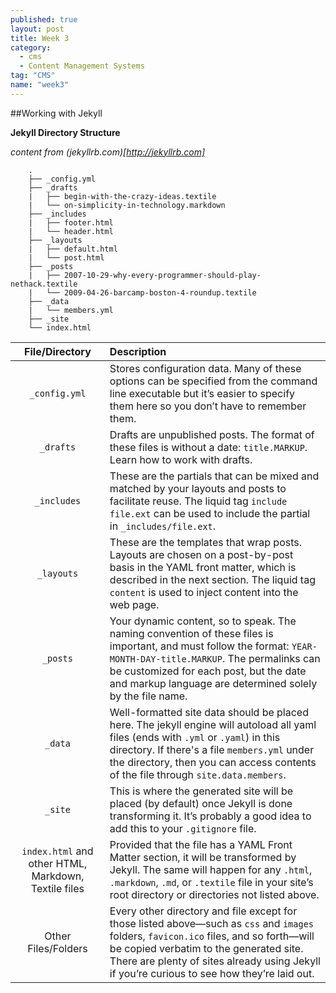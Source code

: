```yaml
---
published: true
layout: post
title: Week 3
category: 
  - cms
  - Content Management Systems
tag: "CMS"
name: "week3"
---
```


##Working with Jekyll

**Jekyll Directory Structure**

_content from (jekyllrb.com)[http://jekyllrb.com]_

	    .
		├── _config.yml
		├── _drafts
		|   ├── begin-with-the-crazy-ideas.textile
		|   └── on-simplicity-in-technology.markdown
		├── _includes
		|   ├── footer.html
		|   └── header.html
		├── _layouts
		|   ├── default.html
		|   └── post.html
		├── _posts
		|   ├── 2007-10-29-why-every-programmer-should-play-nethack.textile
		|   └── 2009-04-26-barcamp-boston-4-roundup.textile
		├── _data
		|   └── members.yml
		├── _site
		└── index.html

**File/Directory** |**Description**
:---:|:---
`_config.yml` |Stores configuration data. Many of these options can be specified from the command line executable but it’s easier to specify them here so you don’t have to remember them.
`_drafts` |Drafts are unpublished posts. The format of these files is without a date: `title.MARKUP`. Learn how to work with drafts.
`_includes` |These are the partials that can be mixed and matched by your layouts and posts to facilitate reuse. The liquid tag  ` include file.ext ` can be used to include the partial in  `_includes/file.ext`.
`_layouts` |These are the templates that wrap posts. Layouts are chosen on a post-by-post basis in the YAML front matter, which is described in the next section. The liquid tag  `content` is used to inject content into the web page.
`_posts` |Your dynamic content, so to speak. The naming convention of these files is important, and must follow the format: `YEAR-MONTH-DAY-title.MARKUP`. The permalinks can be customized for each post, but the date and markup language are determined solely by the file name.
`_data` |Well-formatted site data should be placed here. The jekyll engine will autoload all yaml files (ends with `.yml` or `.yaml`) in this directory. If there's a file `members.yml` under the directory, then you can access contents of the file through `site.data.members`.
`_site` |This is where the generated site will be placed (by default) once Jekyll is done transforming it. It’s probably a good idea to add this to your `.gitignore` file.
`index.html` and other HTML, Markdown, Textile files |Provided that the file has a YAML Front Matter section, it will be transformed by Jekyll. The same will happen for any `.html`, `.markdown`,  `.md`, or `.textile` file in your site’s root directory or directories not listed above.
Other Files/Folders |Every other directory and file except for those listed above—such as `css` and `images` folders,  `favicon.ico` files, and so forth—will be copied verbatim to the generated site. There are plenty of sites already using Jekyll if you’re curious to see how they’re laid out.